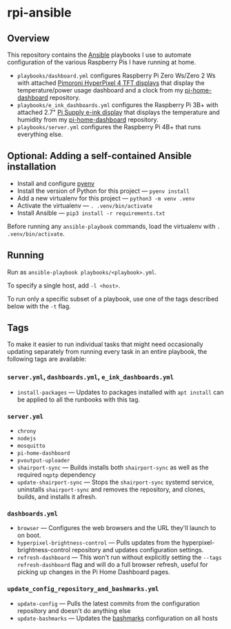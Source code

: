 # rpi-ansible

## Overview

This repository contains the [Ansible](https://www.ansible.com) playbooks I use to automate configuration of the various Raspberry Pis I have running at home.

* `playbooks/dashboard.yml` configures Raspberry Pi Zero Ws/Zero 2 Ws with attached [Pimoroni HyperPixel 4 TFT displays](https://shop.pimoroni.com/products/hyperpixel-4?variant=12569539706963) that display the temperature/power usage dashboard and a clock from my [pi-home-dashboard](https://github.com/VirtualWolf/pi-home-dashboard) repository.
* `playbooks/e_ink_dashboards.yml` configures the Raspberry Pi 3B+ with attached 2.7" [Pi Supply e-ink display](https://uk.pi-supply.com/products/papirus-epaper-eink-screen-hat-for-raspberry-pi) that displays the temperature and humidity from my [pi-home-dashboard](https://github.com/VirtualWolf/pi-home-dashboard) repository.
* `playbooks/server.yml` configures the Raspberry Pi 4B+ that runs everything else.

## Optional: Adding a self-contained Ansible installation

* Install and configure [pyenv](https://github.com/pyenv/pyenv)
* Install the version of Python for this project — `pyenv install`
* Add a new virtualenv for this project — `python3 -m venv .venv`
* Activate the virtualenv — `. .venv/bin/activate`
* Install Ansible — `pip3 install -r requirements.txt`

Before running any `ansible-playbook` commands, load the virtualenv with `. .venv/bin/activate`.

## Running
Run as `ansible-playbook playbooks/<playbook>.yml`.

To specify a single host, add `-l <host>`.

To run only a specific subset of a playbook, use one of the tags described below with the `-t` flag.

## Tags

To make it easier to run individual tasks that might need occasionally updating separately from running every task in an entire playbook, the following tags are available:

### `server.yml`, `dashboards.yml`, `e_ink_dashboards.yml`
* `install-packages` — Updates to packages installed with `apt install` can be applied to all the runbooks with this tag.

### `server.yml`
* `chrony`
* `nodejs`
* `mosquitto`
* `pi-home-dashboard`
* `pvoutput-uploader`
* `shairport-sync` — Builds installs both `shairport-sync` as well as the required `nqptp` dependency
* `update-shairport-sync` — Stops the `shairport-sync` systemd service, uninstalls `shairport-sync` and removes the repository, and clones, builds, and installs it afresh.

### `dashboards.yml`
* `browser` — Configures the web browsers and the URL they'll launch to on boot.
* `hyperpixel-brightness-control` — Pulls updates from the hyperpixel-brightness-control repository and updates configuration settings.
* `refresh-dashboard` — This won't run without explicitly setting the `--tags refresh-dashboard` flag and will do a full browser refresh, useful for picking up changes in the Pi Home Dashboard pages.

### `update_config_repository_and_bashmarks.yml`
* `update-config` — Pulls the latest commits from the configuration repository and doesn't do anything else
* `update-bashmarks` — Updates the [bashmarks](https://github.com/huyng/bashmarks/) configuration on all hosts

